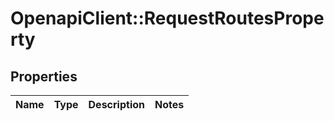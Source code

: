 # OpenapiClient::RequestRoutesProperty

## Properties
Name | Type | Description | Notes
------------ | ------------- | ------------- | -------------


